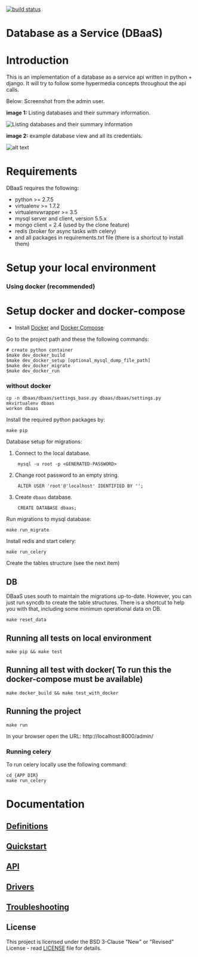 [![build status](https://travis-ci.org/globocom/database-as-a-service.svg?branch=master)](http://travis-ci.org/globocom/database-as-a-service)

Database as a Service (DBaaS)
===================================

Introduction
============

This is an implementation of a database as a service api written in python + django. It will try to follow some hypermedia concepts throughout the api calls.

Below: Screenshot from the admin user.

**image 1:** Listing databases and their summary information.

![Listing databases and their summary information](doc/img/manage_dbs.png "Listing databases and their summary information")

**image 2:** example database view and all its credentials.

![alt text](doc/img/manage_one_db.png "exampledb database view and all its credentials")


Requirements
============

DBaaS requires the following:

* python >= 2.7.5
* virtualenv >= 1.7.2
* virtualenvwrapper >= 3.5
* mysql server and client, version 5.5.x
* mongo client = 2.4 (used by the clone feature)
* redis (broker for async tasks with celery)
* and all packages in requirements.txt file (there is a shortcut to install them)




Setup your local environment
============================

### Using docker (recommended)
Setup docker and docker-compose
=========================================

* Install [Docker](https://docs.docker.com/engine/installation/) and [Docker Compose](https://docs.docker.com/compose/install/)

Go to the project path and these the following commands:

```
# create python container
$make dev_docker_build
$make dev_docker_setup [optional_mysql_dump_file_path]
$make dev_docker_migrate 
$make dev_docker_run
```

### without docker

    cp -n dbaas/dbaas/settings_base.py dbaas/dbaas/settings.py
    mkvirtualenv dbaas
    workon dbaas


Install the required python packages by:

    make pip
    
Database setup for migrations:

1. Connect to the local database.
    
        mysql -u root -p <GENERATED-PASSWORD>
2. Change root password to an empty string.     
    
        ALTER USER 'root'@'localhost' IDENTIFIED BY '';

3. Create ```dbaas``` database.
    
        CREATE DATABASE dbaas;
    
Run migrations to mysql database:

    make run_migrate

Install redis and start celery:

    make run_celery

Create the tables structure (see the next item)

## DB

DBaaS uses south to maintain the migrations up-to-date. However, you can
just run syncdb to create the table structures. There is a shortcut to help you with that, including
some minimum operational data on DB.

    make reset_data

## Running all tests on local environment

    make pip && make test


## Running all test with docker( To run this the docker-compose must be available)

    make docker_build && make test_with_docker

## Running the project

    make run

In your browser open the URL: http://localhost:8000/admin/

### Running celery

To run celery locally use the following command:

    cd {APP DIR}
    make run_celery

Documentation
=============

[Definitions](./doc/definitions.md)
-------------------------------------------

[Quickstart](./doc/quickstart.md)
-------------------------------------------

[API](./doc/API.md)
-------------------------------------------

[Drivers](./doc/drivers.md)
-------------------------------------------

[Troubleshooting](./doc/troubleshooting.md)
-------------------------------------------

## License

This project is licensed under the BSD 3-Clause "New" or "Revised" License - read [LICENSE](LICENSE) file for details.
